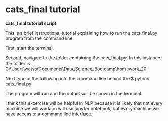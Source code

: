 # cats_final tutorial

**cats_final tutorial script**

This is a brief instructional tutorial explaining how to run the cats_final.py program from the command line.  

First, start the terminal.  

Second, navigate to the folder containing the cats_final.py.  In this instance the folder is C:\Users\watso\Documents\Data_Science_Bootcamp\homework_20.  

Next type in the following into the command line behind the $ python cats_final.py

The program will run and the output will be shown in the terminal.

I think this excercise will be helpful in NLP because it is likely that not every machine we will work on will use jupyter notebook, but every machine will have access to a command line interface.